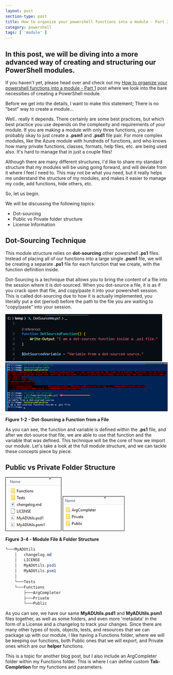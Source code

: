 ```yaml
---
layout: post
section-type: post
title: How to organize your powershell functions into a module - Part 2
category: powershell
tags: [ 'module' ]
---
```


## In this post, we will be diving into a more advanced way of creating and structuring our PowerShell modules.

If you haven't yet, please head over and check out my [How to organize your powershell functions into a module - Part 1](https://matthewjdegarmo.com/powershell/2020/07/28/how-to-organize-your-powershell-functions-into-a-module-part-1.html) post where we look into the bare necessities of creating a PowerShell module.

Before we get into the details, I want to make this statement; There is no "best" way to create a module...

Well.. really it depends. There certainly are some best practices, but which best practice you use depends on the complexity and requirements of your module. If you are making a module with only three functions, you are probably okay to just create a **.psm1** and **.psd1** file pair. For more complex modules, like the Azure module with hundreds of functions, and who knows how many private functions, classes, formats, help files, etc. are being used also. It's hard to manage that in just a couple files!

Although there are many different structures, I'd like to share my standard structure that my modules will be using going forward, and will deviate from it where I feel I need to. This may not be what you need, but it really helps me understand the structure of my modules, and makes it easier to manage my code, add functions, hide others, etc.

So, let us begin.

We will be discussing the following topics:
- Dot-sourcing
- Public vs Private folder structure
- License Information


## Dot-Sourcing Technique

This module structure relies on **dot-sourcing** other powershell **.ps1** files. Instead of placing all of our functions into a large single **.psm1** file, we will be creating a separate **.ps1** file for each function that we create, with the function definition inside.

Dot-Sourcing is a technique that allows you to bring the content of a file into the session where it is dot-sourced. When you dot-source a file, it is as if you crack open that file, and copy/paste it into your powershell session. This is called dot-sourcing due to how it is actually implemented, you literally put a dot (period) before the path to the file you are waiting to "copy/paste" into your session.

![](/img/posts/dotsourcing_screenshot.jpg) ![](/img/posts/dotsourcing_example.jpg)

**Figure 1-2 - Dot-Sourcing a Function from a File**

As you can see, the function and variable is defined within the **.ps1** file, and after we dot-source that file, we are able to use that function and the variable that was defined. This technique will be the core of how we import our module. Let's take a look at the full module structure, and we can tackle these concepts piece by piece.


## Public vs Private Folder Structure

![](/img/posts/module_advancedstructure_toplevel.jpg) ![](/img/posts/module_advancedstructure_functions.jpg)

**Figure 3-4 - Module File & Folder Structure**

```powershell
└───MyADUtils
    │   changelog.md
    │   LICENSE
    │   MyADUtils.psd1
    │   MyADUtils.psm1
    │
    └───Tests
    └───Functions
        ├───ArgCompleter
        ├───Private
        └───Public
```


As you can see, we have our same **MyADUtils.psd1** and **MyADUtils.psm1** files together, as well as some folders, and even more 'metadata' in the form of a License and a changelog to track your changes. Since there are many other types of tools, objects, tests, and resources that we can package up with our module, I like having a Functions folder, where we will be keeping our functions, both Public ones that we will export, and Private ones which are our **helper** functions.

This is a topic for another blog post, but I also include an ArgCompleter folder within my Functions folder. This is where I can define custom **Tab-Completion** for my functions and parameters.


